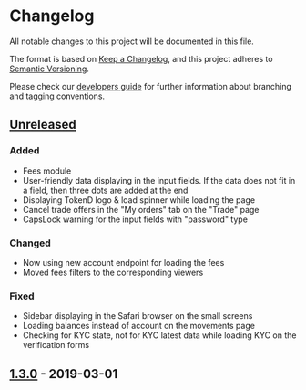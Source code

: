 # Changelog
All notable changes to this project will be documented in this file.

The format is based on [Keep a Changelog](https://keepachangelog.com/en/1.0.0/),
and this project adheres to [Semantic Versioning](https://semver.org/spec/v2.0.0.html).

Please check our [developers guide](https://gitlab.com/tokend/developers-guide)
for further information about branching and tagging conventions.

## [Unreleased]
### Added
- Fees module
- User-friendly data displaying in the input fields. If the data does not fit in a field, then three dots are added at the end
- Displaying TokenD logo & load spinner while loading the page
- Cancel trade offers in the "My orders" tab on the "Trade" page
- CapsLock warning for the input fields with "password" type

### Changed
- Now using new account endpoint for loading the fees
- Moved fees filters to the corresponding viewers

### Fixed
- Sidebar displaying in the Safari browser on the small screens
- Loading balances instead of account on the movements page
- Checking for KYC state, not for KYC latest data while loading KYC on the verification forms

## [1.3.0] - 2019-03-01

[Unreleased]: https://github.com/tokend/web-client/compare/1.3.0...HEAD
[1.3.0]: https://github.com/tokend/web-client/releases/tag/1.3.0
